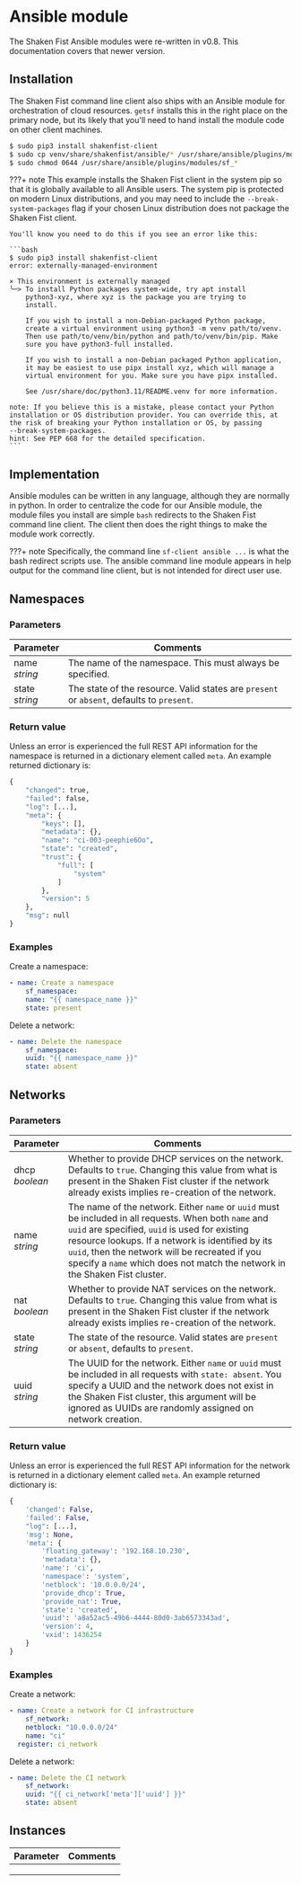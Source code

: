 # Ansible module

The Shaken Fist Ansible modules were re-written in v0.8. This documentation
covers that newer version.

## Installation

The Shaken Fist command line client also ships with an Ansible module for
orchestration of cloud resources. `getsf` installs this in the right place on the
primary node, but its likely that you'll need to hand install the module code
on other client machines.

```bash
$ sudo pip3 install shakenfist-client
$ sudo cp venv/share/shakenfist/ansible/* /usr/share/ansible/plugins/modules/
$ sudo chmod 0644 /usr/share/ansible/plugins/modules/sf_*
```

???+ note
    This example installs the Shaken Fist client in the system pip so that it
    is globally available to all Ansible users. The system pip is protected on
    modern Linux distributions, and you may need to include the
    `--break-system-packages` flag if your chosen Linux distribution does not
    package the Shaken Fist client.

    You'll know you need to do this if you see an error like this:

    ```bash
    $ sudo pip3 install shakenfist-client
    error: externally-managed-environment

    × This environment is externally managed
    ╰─> To install Python packages system-wide, try apt install
        python3-xyz, where xyz is the package you are trying to
        install.

        If you wish to install a non-Debian-packaged Python package,
        create a virtual environment using python3 -m venv path/to/venv.
        Then use path/to/venv/bin/python and path/to/venv/bin/pip. Make
        sure you have python3-full installed.

        If you wish to install a non-Debian packaged Python application,
        it may be easiest to use pipx install xyz, which will manage a
        virtual environment for you. Make sure you have pipx installed.

        See /usr/share/doc/python3.11/README.venv for more information.

    note: If you believe this is a mistake, please contact your Python
    installation or OS distribution provider. You can override this, at
    the risk of breaking your Python installation or OS, by passing
    --break-system-packages.
    hint: See PEP 668 for the detailed specification.
    ```

## Implementation

Ansible modules can be written in any language, although they are normally in
python. In order to centralize the code for our Ansible module, the module files
you install are simple `bash` redirects to the Shaken Fist command line client.
The client then does the right things to make the module work correctly.

???+ note
    Specifically, the command line `sf-client ansible ...` is what the bash
    redirect scripts use. The ansible command line module appears in help output
    for the command line client, but is not intended for direct user use.

## Namespaces

### Parameters

| **Parameter** | **Comments** |
|---|---|
| name<br/>*string* | The name of the namespace. This must always be specified. |
| state<br/>*string* | The state of the resource. Valid states are `present` or `absent`, defaults to `present`. |

### Return value

Unless an error is experienced the full REST API information for the namespace is
returned in a dictionary element called `meta`. An example returned dictionary is:

```python
{
    "changed": true,
    "failed": false,
    "log": [...],
    "meta": {
        "keys": [],
        "metadata": {},
        "name": "ci-003-peephie6Oo",
        "state": "created",
        "trust": {
            "full": [
                "system"
            ]
        },
        "version": 5
    },
    "msg": null
}
```

### Examples

Create a namespace:

```yaml
- name: Create a namespace
    sf_namespace:
    name: "{{ namespace_name }}"
    state: present
```

Delete a network:

```yaml
- name: Delete the namespace
    sf_namespace:
    uuid: "{{ namespace_name }}"
    state: absent
```

## Networks

### Parameters

| **Parameter** | **Comments** |
|---|---|
| dhcp<br/>*boolean* | Whether to provide DHCP services on the network. Defaults to `true`. Changing this value from what is present in the Shaken Fist cluster if the network already exists implies re-creation of the network. |
| name<br/>*string* | The name of the network. Either `name` or `uuid` must be included in all requests. When both `name` and `uuid` are specified, `uuid` is used for existing resource lookups. If a network is identified by its `uuid`, then the network will be recreated if you specify a `name` which does not match the network in the Shaken Fist cluster. |
| nat<br/>*boolean* | Whether to provide NAT services on the network. Defaults to `true`. Changing this value from what is present in the Shaken Fist cluster if the network already exists implies re-creation of the network. |
| state<br/>*string* | The state of the resource. Valid states are `present` or `absent`, defaults to `present`. |
| uuid<br/>*string* | The UUID for the network. Either `name` or `uuid` must be included in all requests with `state: absent`. You specify a UUID and the network does not exist in the Shaken Fist cluster, this argument will be ignored as UUIDs are randomly assigned on network creation. |

### Return value

Unless an error is experienced the full REST API information for the network is
returned in a dictionary element called `meta`. An example returned dictionary is:

```python
{
    'changed': False,
    'failed': False,
    "log": [...],
    'msg': None,
    'meta': {
        'floating_gateway': '192.168.10.230',
        'metadata': {},
        'name': 'ci',
        'namespace': 'system',
        'netblock': '10.0.0.0/24',
        'provide_dhcp': True,
        'provide_nat': True,
        'state': 'created',
        'uuid': 'a8a52ac5-49b6-4444-80d0-3ab6573343ad',
        'version': 4,
        'vxid': 1436254
    }
}
```

### Examples

Create a network:

```yaml
- name: Create a network for CI infrastructure
    sf_network:
    netblock: "10.0.0.0/24"
    name: "ci"
  register: ci_network
```

Delete a network:

```yaml
- name: Delete the CI network
    sf_network:
    uuid: "{{ ci_network['meta']['uuid'] }}"
    state: absent
```

## Instances

| **Parameter** | **Comments** |
|---|---|
|               |              |
|               |              |
|               |              |